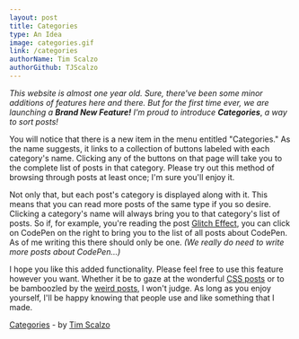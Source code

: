 ```yaml
---
layout: post
title: Categories
type: An Idea
image: categories.gif
link: /categories
authorName: Tim Scalzo
authorGithub: TJScalzo
---
```


_This website is almost one year old. Sure, there've been some minor additions of features here and there. But for the first time ever, we are launching a_ ___Brand New Feature!___ _I'm proud to introduce_ ___Categories___, _a way to sort posts!_

You will notice that there is a new item in the menu entitled "Categories." As the name suggests, it links to a collection of buttons labeled with each category's name. Clicking any of the buttons on that page will take you to the complete list of posts in that category. Please try out this method of browsing through posts at least once; I'm sure you'll enjoy it.

Not only that, but each post's category is displayed along with it. This means that you can read more posts of the same type if you so desire. Clicking a category's name will always bring you to that category's list of posts. So if, for example, you're reading the post [Glitch Effect](/glitch), you can click on CodePen on the right to bring you to the list of all posts about CodePen. As of me writing this there should only be one. _(We really do need to write more posts about CodePen...)_

I hope you like this added functionality. Please feel free to use this feature however you want. Whether it be to gaze at the wonderful [CSS posts](/categories/css-madness) or to be bamboozled by the [weird posts](/categories/wideweirdweb), I won't judge. As long as you enjoy yourself, I'll be happy knowing that people use and like something that I made.

[Categories](/categories) - by [Tim Scalzo](http://twitter.com/TJScalzo)
